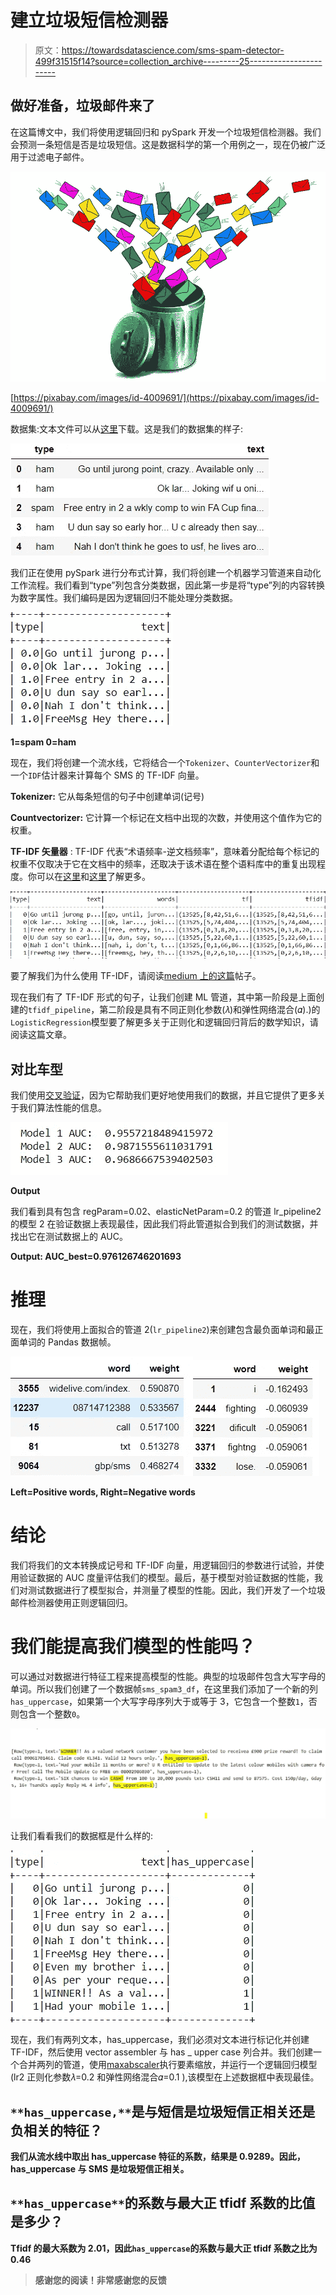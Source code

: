 # 建立垃圾短信检测器

> 原文：<https://towardsdatascience.com/sms-spam-detector-499f31515f14?source=collection_archive---------25----------------------->

## 做好准备，垃圾邮件来了

在这篇博文中，我们将使用逻辑回归和 pySpark 开发一个垃圾短信检测器。我们会预测一条短信是否是垃圾短信。这是数据科学的第一个用例之一，现在仍被广泛用于过滤电子邮件。

![](img/6d77847c4c40331498be6b0b45bafd2d.png)

[https://pixabay.com/images/id-4009691/](https://pixabay.com/images/id-4009691/)

数据集:文本文件可以从[这里](https://github.com/harshdarji23/Sms-spam-detector/blob/master/sms_span_df.csv)下载。这是我们的数据集的样子:

![](img/4110719cab67d07b4d3723b56912996d.png)

我们正在使用 pySpark 进行分布式计算，我们将创建一个机器学习管道来自动化工作流程。我们看到“type”列包含分类数据，因此第一步是将“type”列的内容转换为数字属性。我们编码是因为逻辑回归不能处理分类数据。

![](img/57fc85d0c3b7f6d73977b0e10b469af9.png)

**1=spam 0=ham**

现在，我们将创建一个流水线，它将结合一个`Tokenizer`、`CounterVectorizer`和一个`IDF`估计器来计算每个 SMS 的 TF-IDF 向量。

**Tokenizer:** 它从每条短信的句子中创建单词(记号)

**Countvectorizer:** 它计算一个标记在文档中出现的次数，并使用这个值作为它的权重。

**TF-IDF 矢量器** : TF-IDF 代表“术语频率-逆文档频率”，意味着分配给每个标记的权重不仅取决于它在文档中的频率，还取决于该术语在整个语料库中的重复出现程度。你可以在[这里](/hacking-scikit-learns-vectorizers-9ef26a7170af)和[这里](https://scikit-learn.org/stable/modules/feature_extraction.html#text-feature-extraction)了解更多。

![](img/7c7cf2957f13106b4e603ad7b33f6378.png)

要了解我们为什么使用 TF-IDF，请阅读[medium 上的这篇](https://medium.com/@shivangisareen/tfidf-7b29017dcdd)帖子。

现在我们有了 TF-IDF 形式的句子，让我们创建 ML 管道，其中第一阶段是上面创建的`tfidf_pipeline`，第二阶段是具有不同正则化参数(𝜆)和弹性网络混合(𝛼).)的`LogisticRegression`模型要了解更多关于正则化和逻辑回归背后的数学知识，请阅读这篇文章。

## **对比车型**

我们使用[交叉验证](/5-reasons-why-you-should-use-cross-validation-in-your-data-science-project-8163311a1e79)，因为它帮助我们更好地使用我们的数据，并且它提供了更多关于我们算法性能的信息。

![](img/27d6a7c70785a632c79d6e0ad6c76f5b.png)

**Output**

我们看到具有包含 regParam=0.02、elasticNetParam=0.2 的管道 lr_pipeline2 的模型 2 在验证数据上表现最佳，因此我们将此管道拟合到我们的测试数据，并找出它在测试数据上的 AUC。

**Output: AUC_best=0.976126746201693**

# 推理

现在，我们将使用上面拟合的管道 2(`lr_pipeline2`)来创建包含最负面单词和最正面单词的 Pandas 数据帧。

![](img/98d2183b3f2802eb694129633db7f7d8.png)![](img/3324c09b987e7b0219c0580fe1e76e0d.png)

**Left=Positive words, Right=Negative words**

# 结论

我们将我们的文本转换成记号和 TF-IDF 向量，用逻辑回归的参数进行试验，并使用验证数据的 AUC 度量评估我们的模型。最后，基于模型对验证数据的性能，我们对测试数据进行了模型拟合，并测量了模型的性能。因此，我们开发了一个垃圾邮件检测器使用正则逻辑回归。

# **我们能提高我们模型的性能吗？**

可以通过对数据进行特征工程来提高模型的性能。典型的垃圾邮件包含大写字母的单词。所以我们创建了一个数据帧`sms_spam3_df`，在这里我们添加了一个新的列`has_uppercase`，如果第一个大写字母序列大于或等于 3，它包含一个整数`1`，否则包含一个整数`0`。

![](img/08ae6f823c5b35006f8ac948212d9694.png)

让我们看看我们的数据框是什么样的:

![](img/fb30a17cfc960484516a1d8a674fa8f3.png)

现在，我们有两列文本，has_uppercase，我们必须对文本进行标记化并创建 TF-IDF，然后使用 vector assembler 与 has _ upper case 列合并。我们创建一个合并两列的管道，使用[maxabscaler](https://spark.apache.org/docs/2.0.2/ml-features.html#maxabsscaler)执行要素缩放，并运行一个逻辑回归模型(lr2 正则化参数𝜆=0.2 和弹性网络混合𝛼=0.1 ),该模型在上述数据框中表现最佳。

## **`**has_uppercase,**`**是与短信是垃圾短信正相关还是负相关的特征？****

**我们从流水线中取出 has_uppercase 特征的系数，结果是 0.9289。因此，has_uppercase 与 SMS 是垃圾短信正相关。**

## ****`**has_uppercase**`**的系数与最大正 tfidf 系数的比值是多少？******

****Tfidf 的最大系数为 2.01，因此`has_uppercase`的系数与最大正 tfidf 系数之比为 0.46****

> ****感谢您的阅读！非常感谢您的反馈****